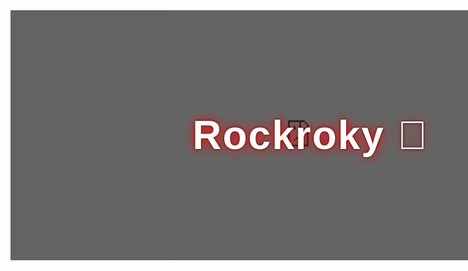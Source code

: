 <!--
  Video di YouTube come background in loop,
  overlay nero leggero sopra,
  testo "Rockroky 👋" centrato in primo piano.
-->
<style>
.bg-container {
  position: relative;
  width: 100vw;
  height: 400px;
  overflow: hidden;
}
.bg-video {
  position: absolute;
  top: 50%;
  left: 50%;
  min-width: 100vw;
  min-height: 400px;
  width: auto;
  height: auto;
  transform: translate(-50%, -50%);
  z-index: 1;
  pointer-events: none;
  filter: blur(0.5px);
}
.bg-overlay {
  position: absolute;
  top: 0; left: 0; right: 0; bottom: 0;
  background: rgba(0,0,0,0.55);
  z-index: 2;
}
.bg-text {
  position: absolute;
  top: 50%; left: 50%;
  transform: translate(-50%, -50%);
  z-index: 3;
  color: #fff;
  font-size: 4rem;
  font-family: Arial, sans-serif;
  font-weight: bold;
  text-shadow: 0 0 18px #ff0000, 0 0 4px #000;
  letter-spacing: 2px;
  text-align: center;
  user-select: none;
}
</style>

<div class="bg-container">
  <!-- YouTube embed con autoplay, loop, senza controls -->
  <iframe
    class="bg-video"
    src="https://www.youtube.com/embed/P_G_NCD-6rE?autoplay=1&mute=1&controls=0&showinfo=0&rel=0&loop=1&playlist=P_G_NCD-6rE&modestbranding=1"
    frameborder="0"
    allow="autoplay; encrypted-media"
    allowfullscreen
  ></iframe>
  <div class="bg-overlay"></div>
  <div class="bg-text">Rockroky 👋</div>
</div>
